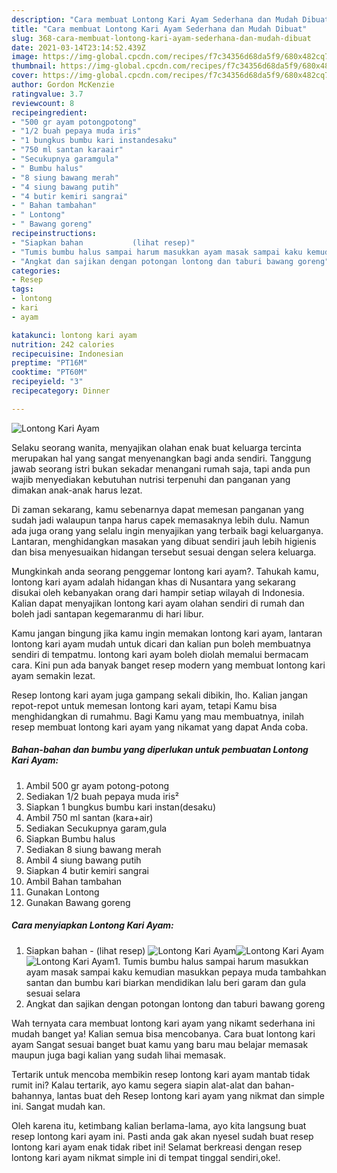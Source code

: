 ```yaml
---
description: "Cara membuat Lontong Kari Ayam Sederhana dan Mudah Dibuat"
title: "Cara membuat Lontong Kari Ayam Sederhana dan Mudah Dibuat"
slug: 368-cara-membuat-lontong-kari-ayam-sederhana-dan-mudah-dibuat
date: 2021-03-14T23:14:52.439Z
image: https://img-global.cpcdn.com/recipes/f7c34356d68da5f9/680x482cq70/lontong-kari-ayam-foto-resep-utama.jpg
thumbnail: https://img-global.cpcdn.com/recipes/f7c34356d68da5f9/680x482cq70/lontong-kari-ayam-foto-resep-utama.jpg
cover: https://img-global.cpcdn.com/recipes/f7c34356d68da5f9/680x482cq70/lontong-kari-ayam-foto-resep-utama.jpg
author: Gordon McKenzie
ratingvalue: 3.7
reviewcount: 8
recipeingredient:
- "500 gr ayam potongpotong"
- "1/2 buah pepaya muda iris"
- "1 bungkus bumbu kari instandesaku"
- "750 ml santan karaair"
- "Secukupnya garamgula"
- " Bumbu halus"
- "8 siung bawang merah"
- "4 siung bawang putih"
- "4 butir kemiri sangrai"
- " Bahan tambahan"
- " Lontong"
- " Bawang goreng"
recipeinstructions:
- "Siapkan bahan           (lihat resep)"
- "Tumis bumbu halus sampai harum masukkan ayam masak sampai kaku kemudian masukkan pepaya muda tambahkan santan dan bumbu kari biarkan mendidikan lalu beri garam dan gula sesuai selara"
- "Angkat dan sajikan dengan potongan lontong dan taburi bawang goreng"
categories:
- Resep
tags:
- lontong
- kari
- ayam

katakunci: lontong kari ayam 
nutrition: 242 calories
recipecuisine: Indonesian
preptime: "PT16M"
cooktime: "PT60M"
recipeyield: "3"
recipecategory: Dinner

---
```



![Lontong Kari Ayam](https://img-global.cpcdn.com/recipes/f7c34356d68da5f9/680x482cq70/lontong-kari-ayam-foto-resep-utama.jpg)

Selaku seorang wanita, menyajikan olahan enak buat keluarga tercinta merupakan hal yang sangat menyenangkan bagi anda sendiri. Tanggung jawab seorang istri bukan sekadar menangani rumah saja, tapi anda pun wajib menyediakan kebutuhan nutrisi terpenuhi dan panganan yang dimakan anak-anak harus lezat.

Di zaman  sekarang, kamu sebenarnya dapat memesan panganan yang sudah jadi walaupun tanpa harus capek memasaknya lebih dulu. Namun ada juga orang yang selalu ingin menyajikan yang terbaik bagi keluarganya. Lantaran, menghidangkan masakan yang dibuat sendiri jauh lebih higienis dan bisa menyesuaikan hidangan tersebut sesuai dengan selera keluarga. 



Mungkinkah anda seorang penggemar lontong kari ayam?. Tahukah kamu, lontong kari ayam adalah hidangan khas di Nusantara yang sekarang disukai oleh kebanyakan orang dari hampir setiap wilayah di Indonesia. Kalian dapat menyajikan lontong kari ayam olahan sendiri di rumah dan boleh jadi santapan kegemaranmu di hari libur.

Kamu jangan bingung jika kamu ingin memakan lontong kari ayam, lantaran lontong kari ayam mudah untuk dicari dan kalian pun boleh membuatnya sendiri di tempatmu. lontong kari ayam boleh diolah memalui bermacam cara. Kini pun ada banyak banget resep modern yang membuat lontong kari ayam semakin lezat.

Resep lontong kari ayam juga gampang sekali dibikin, lho. Kalian jangan repot-repot untuk memesan lontong kari ayam, tetapi Kamu bisa menghidangkan di rumahmu. Bagi Kamu yang mau membuatnya, inilah resep membuat lontong kari ayam yang nikamat yang dapat Anda coba.

<!--inarticleads1-->

##### Bahan-bahan dan bumbu yang diperlukan untuk pembuatan Lontong Kari Ayam:

1. Ambil 500 gr ayam potong-potong
1. Sediakan 1/2 buah pepaya muda iris²
1. Siapkan 1 bungkus bumbu kari instan(desaku)
1. Ambil 750 ml santan (kara+air)
1. Sediakan Secukupnya garam,gula
1. Siapkan  Bumbu halus
1. Sediakan 8 siung bawang merah
1. Ambil 4 siung bawang putih
1. Siapkan 4 butir kemiri sangrai
1. Ambil  Bahan tambahan
1. Gunakan  Lontong
1. Gunakan  Bawang goreng




<!--inarticleads2-->

##### Cara menyiapkan Lontong Kari Ayam:

1. Siapkan bahan -           (lihat resep)
<img src="https://img-global.cpcdn.com/steps/602ff36a6cd0f46a/160x128cq70/lontong-kari-ayam-langkah-memasak-1-foto.jpg" alt="Lontong Kari Ayam"><img src="https://img-global.cpcdn.com/steps/796f4d90eec709f3/160x128cq70/lontong-kari-ayam-langkah-memasak-1-foto.jpg" alt="Lontong Kari Ayam"><img src="https://img-global.cpcdn.com/steps/f954b6f723f76068/160x128cq70/lontong-kari-ayam-langkah-memasak-1-foto.jpg" alt="Lontong Kari Ayam">1. Tumis bumbu halus sampai harum masukkan ayam masak sampai kaku kemudian masukkan pepaya muda tambahkan santan dan bumbu kari biarkan mendidikan lalu beri garam dan gula sesuai selara
1. Angkat dan sajikan dengan potongan lontong dan taburi bawang goreng




Wah ternyata cara membuat lontong kari ayam yang nikamt sederhana ini mudah banget ya! Kalian semua bisa mencobanya. Cara buat lontong kari ayam Sangat sesuai banget buat kamu yang baru mau belajar memasak maupun juga bagi kalian yang sudah lihai memasak.

Tertarik untuk mencoba membikin resep lontong kari ayam mantab tidak rumit ini? Kalau tertarik, ayo kamu segera siapin alat-alat dan bahan-bahannya, lantas buat deh Resep lontong kari ayam yang nikmat dan simple ini. Sangat mudah kan. 

Oleh karena itu, ketimbang kalian berlama-lama, ayo kita langsung buat resep lontong kari ayam ini. Pasti anda gak akan nyesel sudah buat resep lontong kari ayam enak tidak ribet ini! Selamat berkreasi dengan resep lontong kari ayam nikmat simple ini di tempat tinggal sendiri,oke!.


